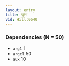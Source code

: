 ```yaml
---
layout: entry
title: སྙམ་
vid: Hill:0640
---
```

### Dependencies (N = 50)
* `arg1` 1
* `argcl` 50
* `aux` 10
